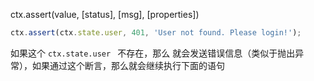 ctx.assert(value, [status], [msg], [properties])

```js
ctx.assert(ctx.state.user, 401, 'User not found. Please login!');
```
如果这个 `ctx.state.user ` 不存在，那么 就会发送错误信息（类似于抛出异常），如果通过这个断言，那么就会继续执行下面的语句